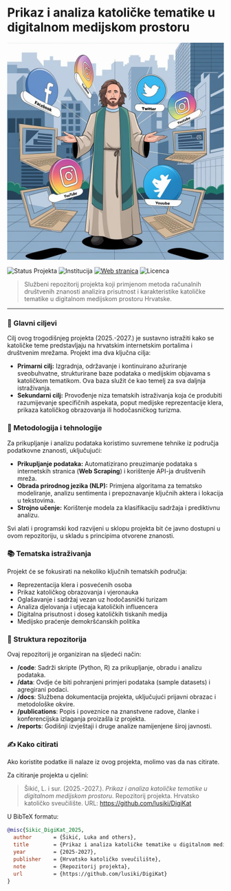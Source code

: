 # Prikaz i analiza katoličke tematike u digitalnom medijskom prostoru

![Project Logo](photo_.jpg)

![Status Projekta](https://img.shields.io/badge/status-aktivan-green)
![Institucija](https://img.shields.io/badge/Institucija-Hrvatsko_katoličko_sveučilište-blue)
[![Web stranica](https://img.shields.io/badge/web-stranica_projekta-brightgreen)](https://lusiki.github.io/DigiKat/)
![Licenca](https://img.shields.io/badge/Licenca-CC%20BY%204.0-lightgrey)

> Službeni repozitorij projekta koji primjenom metoda računalnih društvenih znanosti analizira prisutnost i karakteristike katoličke tematike u digitalnom medijskom prostoru Hrvatske.

---

### 🎯 Glavni ciljevi

Cilj ovog trogodišnjeg projekta (2025.-2027.) je sustavno istražiti kako se katoličke teme predstavljaju na hrvatskim internetskim portalima i društvenim mrežama. Projekt ima dva ključna cilja:

*   **Primarni cilj:** Izgradnja, održavanje i kontinuirano ažuriranje sveobuhvatne, strukturirane baze podataka o medijskim objavama s katoličkom tematikom. Ova baza služit će kao temelj za sva daljnja istraživanja.
*   **Sekundarni cilj:** Provođenje niza tematskih istraživanja koja će produbiti razumijevanje specifičnih aspekata, poput medijske reprezentacije klera, prikaza katoličkog obrazovanja ili hodočasničkog turizma.

### 🔬 Metodologija i tehnologije

Za prikupljanje i analizu podataka koristimo suvremene tehnike iz područja podatkovne znanosti, uključujući:

-   **Prikupljanje podataka:** Automatizirano preuzimanje podataka s internetskih stranica (**Web Scraping**) i korištenje API-ja društvenih mreža.
-   **Obrada prirodnog jezika (NLP):** Primjena algoritama za tematsko modeliranje, analizu sentimenta i prepoznavanje ključnih aktera i lokacija u tekstovima.
-   **Strojno učenje:** Korištenje modela za klasifikaciju sadržaja i prediktivnu analizu.

Svi alati i programski kod razvijeni u sklopu projekta bit će javno dostupni u ovom repozitoriju, u skladu s principima otvorene znanosti.

### 📚 Tematska istraživanja

Projekt će se fokusirati na nekoliko ključnih tematskih područja:

-   Reprezentacija klera i posvećenih osoba
-   Prikaz katoličkog obrazovanja i vjeronauka
-   Oglašavanje i sadržaj vezan uz hodočasnički turizam
-   Analiza djelovanja i utjecaja katoličkih influencera
-   Digitalna prisutnost i doseg katoličkih tiskanih medija
-   Medijsko praćenje demokršćanskih politika

### 📂 Struktura repozitorija

Ovaj repozitorij je organiziran na sljedeći način:

-   **/code**: Sadrži skripte (Python, R) za prikupljanje, obradu i analizu podataka.
-   **/data**: Ovdje će biti pohranjeni primjeri podataka (sample datasets) i agregirani podaci.
-   **/docs**: Službena dokumentacija projekta, uključujući prijavni obrazac i metodološke okvire.
-   **/publications**: Popis i poveznice na znanstvene radove, članke i konferencijska izlaganja proizašla iz projekta.
-   **/reports**: Godišnji izvještaji i druge analize namijenjene široj javnosti.

### ✍️ Kako citirati

Ako koristite podatke ili nalaze iz ovog projekta, molimo vas da nas citirate.

Za citiranje projekta u cjelini:
> Šikić, L. i sur. (2025.-2027.). *Prikaz i analiza katoličke tematike u digitalnom medijskom prostoru*. Repozitorij projekta. Hrvatsko katoličko sveučilište. URL: https://github.com/lusiki/DigiKat

U BibTeX formatu:
```bibtex
@misc{Sikic_DigiKat_2025,
  author       = {Šikić, Luka and others},
  title        = {Prikaz i analiza katoličke tematike u digitalnom medijskom prostoru},
  year         = {2025-2027},
  publisher    = {Hrvatsko katoličko sveučilište},
  note         = {Repozitorij projekta},
  url          = {https://github.com/lusiki/DigiKat}
}

